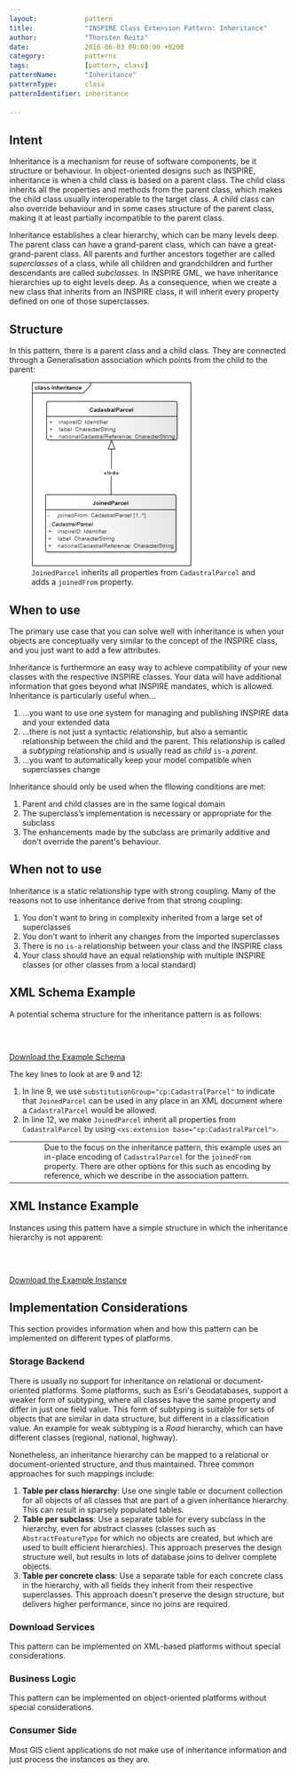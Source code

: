 ```yaml
---
layout:            pattern
title:             "INSPIRE Class Extension Pattern: Inheritance"
author:            "Thorsten Reitz"
date:              2016-06-03 09:00:00 +0200
category:          patterns
tags:              [pattern, class]
patternName:       "Inheritance"
patternType:       class
patternIdentifier: inheritance

---
```


## Intent

Inheritance is a mechanism for reuse of software components, be it structure or behaviour. In object-oriented designs such as INSPIRE, inheritance is when a child class is based on a parent class. The child class inherits all the properties and methods from the parent class, which makes the child class usually interoperable to the target class. A child class can also override behaviour and in some cases structure of the parent class, making it at least partially incompatible to the parent class.

Inheritance establishes a clear hierarchy, which can be many levels deep. The parent class can have a grand-parent class, which can have a great-grand-parent class. All parents and further ancestors together are called *superclasses* of a class, while all children and grandchildren and further descendants are called *subclasses*. In INSPIRE GML, we have inheritance hierarchies up to eight levels deep. As a consequence, when we create a new class that inherits from an INSPIRE class, it will inherit every property defined on one of those superclasses.

## Structure

In this pattern, there is a parent class and a child class. They are connected through a Generalisation association which points from the child to the parent:

<figure class="figure" style="margin-bottom: 20px">
    <img src="/patterns/images/inheritance.png" class="figure-img img-fluid img-rounded" title="Inheritance">
    <figcaption class="figure-caption small"><code>JoinedParcel</code> inherits all properties from <code>CadastralParcel</code> and adds a <code>joinedFrom</code> property.</figcaption>
</figure>

## When to use

The primary use case that you can solve well with inheritance is when your objects are conceptually very similar to the concept of the INSPIRE class, and you just want to add a few attributes.

Inheritance is furthermore an easy way to achieve compatibility of your new classes with the respective INSPIRE classes. Your data will have additional information that goes beyond what INSPIRE mandates, which is allowed. Inheritance is particularly useful when...

1. ...you want to use one system for managing and publishing INSPIRE data and your extended data
1. ...there is not just a syntactic relationship, but also a semantic relationship between the child and the parent. This relationship is called a *subtyping* relationship and is usually read as *child* ```is-a``` *parent*.
1. ...you want to automatically keep your model compatible when superclasses change

Inheritance should only be used when the fllowing conditions are met:

1. Parent and child classes are in the same logical domain
1. The superclass’s implementation is necessary or appropriate for the subclass
1. The enhancements made by the subclass are primarily additive and don't override the parent's behaviour.

## When not to use

Inheritance is a static relationship type with strong coupling. Many of the reasons not to use inheritance derive from that strong coupling:

1. You don't want to bring in complexity inherited from a large set of superclasses
1. You don't want to inherit any changes from the imported superclasses
1. There is no ```is-a``` relationship between your class and the INSPIRE class
1. Your class should have an equal relationship with multiple INSPIRE classes (or other classes from a local standard)

## XML Schema Example

A potential schema structure for the inheritance pattern is as follows:

<pre data-line="9,12" class="line-numbers" data-src="/patterns/examples/inheritance.xsd">
<code class="language-xml">
</code>
</pre>

[Download the Example Schema](/patterns/examples/inheritance.xsd)

The key lines to look at are 9 and 12: 
 
1. In line 9, we use ```substitutionGroup="cp:CadastralParcel"``` to indicate that ```JoinedParcel``` can be used in any place in an XML document where a ```CadastralParcel``` would be allowed.
1. In line 12, we make ```JoinedParcel``` inherit all properties from ```CadastralParcel``` by using ```<xs:extension base="cp:CadastralParcel">```.

<table class="alert-warning important-info">
    <tr>
        <td style="width:3em"><div class="important-info-icon"><span class="glyphicon glyphicon-exclamation-sign" style="font-size:2em"></span></div></td>
        <td>Due to the focus on the inheritance pattern, this example uses an in-place encoding of <code>CadastralParcel</code> for the <code>joinedFrom</code> property. There are other options for this such as encoding by reference, which we describe in the association pattern.</td>
    </tr>
</table>

## XML Instance Example

Instances using this pattern have a simple structure in which the inheritance hierarchy is not apparent:

<pre class="line-numbers" data-src="/patterns/examples/inheritance.xml">
<code class="language-xml">
</code>
</pre>

[Download the Example Instance](/patterns/examples/inheritance.xml)

## Implementation Considerations

This section provides information when and how this pattern can be implemented on different types of platforms.

### Storage Backend

There is usually no support for inheritance on relational or document-oriented platforms. Some platforms, such as Esri's Geodatabases, support a weaker form of subtyping, where all classes have the same property and differ in just one field value. This form of subtyping is suitable for sets of objects that are similar in data structure, but different in a classification value. An example for weak subtyping is a *Road* hierarchy, which can have different classes (regional, national, highway).
 
Nonetheless, an inheritance hierarchy can be mapped to a relational or document-oriented structure, and thus maintained. Three common approaches for such mappings include:

1. **Table per class hierarchy**: Use one single table or document collection for all objects of all classes that are part of a given inheritance hierarchy. This can result in sparsely populated tables.
1. **Table per subclass**: Use a separate table for every subclass in the hierarchy, even for abstract classes (classes such as ```AbstractFeatureType``` for which no objects are created, but which are used to built efficient hierarchies). This approach preserves the design structure well, but results in lots of database joins to deliver complete objects.
1. **Table per concrete class**: Use a separate table for each concrete class in the hierarchy, with all fields they inherit from their respective superclasses. This approach doesn't preserve the design structure, but delivers higher performance, since no joins are required.

### Download Services

This pattern can be implemented on XML-based platforms without special considerations.

### Business Logic

This pattern can be implemented on object-oriented platforms without special considerations.

### Consumer Side

Most GIS client applications do not make use of inheritance information and just process the instances as they are.


